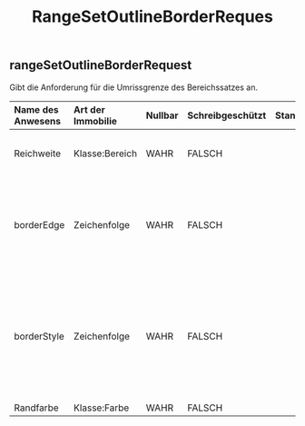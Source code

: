 ﻿---
title: RangeSetOutlineBorderReques
second_title: Aspose.Cells Cloud Documen
type: docs
url: /de/specification/model/rangesetoutlineborderrequest/
description: "Aspose.Cells Cloud-Modellspezifikation: RangeSetOutlineBorderRequest. Bearbeiten Sie mühelos Excel und andere Tabellenkalkulationsdokumente mit Funktionen wie Öffnen, Generieren, Bearbeiten, Teilen, Zusammenführen, Vergleichen und Konvertieren"
weight: 50
---
## **rangeSetOutlineBorderRequest**

 Gibt die Anforderung für die Umrissgrenze des Bereichssatzes an.

| Name des Anwesens| Art der Immobilie| Nullbar| Schreibgeschützt| Standardwert| Beschreibung|
|:- |:- |:- |:- |:- |:- |
| Reichweite| Klasse:Bereich| WAHR| FALSCH|| Kapselt das Objekt, das einen Zellbereich in einer Tabelle darstellt.|
| borderEdge| Zeichenfolge| WAHR| FALSCH||LeftBorder, RightBorder, TopBorder, BottomBorder, DiagonalDown, DiagonalUp, Vertical und Horizontal.|
| borderStyle| Zeichenfolge| WAHR| FALSCH|| None, Thin, Medium, Dashed, Dotted, Thick, Double, Hair, MediumDashed, DashDot, MediumDashDot, DashDotDot, MediumDashDotDot und SlantedDashDot.|
| Randfarbe| Klasse:Farbe| WAHR| FALSCH|| Randfarbe.|

